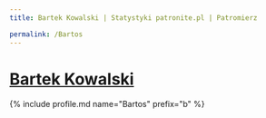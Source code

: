 ```yaml
---
title: Bartek Kowalski | Statystyki patronite.pl | Patromierz

permalink: /Bartos
---
```


# [Bartek Kowalski](https://patronite.pl/Bartos)

{% include profile.md name="Bartos" prefix="b" %}
